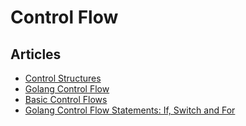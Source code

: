 # Control Flow

## Articles
- [Control Structures](https://www.golang-book.com/books/intro/5)
- [Golang Control Flow](https://www.mindbowser.com/golang-control-flow-and-functions/)
- [Basic Control Flows](https://go101.org/article/control-flows.html)
- [Golang Control Flow Statements: If, Switch and For](https://www.callicoder.com/golang-control-flow/)